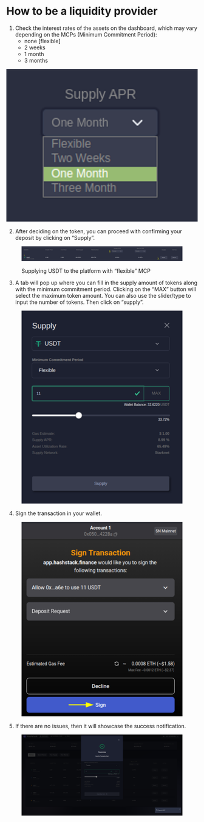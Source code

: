 # How to be a liquidity provider

1. Check the interest rates of the assets on the dashboard, which may vary depending on the MCPs (Minimum Commitment Period):
   * none \[flexible]
   * 2 weeks
   * 1 month
   * 3 months

![](<../.gitbook/assets/image (57).png>)



2. After deciding on the token, you can proceed with confirming your deposit by clicking on “Supply”.

<figure><img src="../.gitbook/assets/image (30).png" alt=""><figcaption><p>Supplying USDT to the platform with “flexible” MCP</p></figcaption></figure>



3. A tab will pop up where you can fill in the supply amount of tokens along with the minimum commitment period. Clicking on the “MAX” button will select the maximum token amount. You can also use the slider/type to input the number of tokens. Then click on “supply”.

<figure><img src="../.gitbook/assets/image (27).png" alt=""><figcaption></figcaption></figure>



4. Sign the transaction in your wallet.

<figure><img src="../.gitbook/assets/image (6).png" alt=""><figcaption></figcaption></figure>



5. If there are no issues, then it will showcase the success notification.

<figure><img src="../.gitbook/assets/image (66).png" alt=""><figcaption></figcaption></figure>







